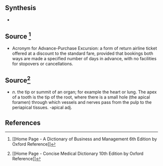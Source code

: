 ## Synthesis
- 
## Source [^1]
- Acronym for Advance-Purchase Excursion: a form of return airline ticket offered at a discount to the standard fare, provided that bookings both ways are made a specified number of days in advance, with no facilities for stopovers or cancellations.
## Source[^2]
- $n$. the tip or summit of an organ; for example the heart or lung. The apex of a tooth is the tip of the root, where there is a small hole (the apical foramen) through which vessels and nerves pass from the pulp to the periapical tissues. -apical adj.
## References

[^1]: [[Home Page - A Dictionary of Business and Management 6th Edition by Oxford Reference]]
[^2]: [[Home Page - Concise Medical Dictionary 10th Edition by Oxford Reference]]